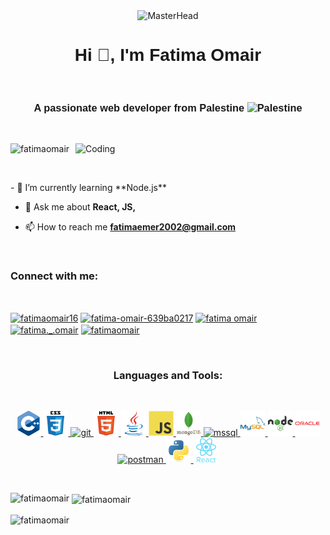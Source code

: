 


<div align="center">
  <img src="https://i.pinimg.com/originals/cd/19/aa/cd19aa1e727d79be52ac4ce88a649951.gif" alt="MasterHead" width="900" height="250">
</div>



<h1 align="center" style="font-family: Arial, sans-serif;">Hi 👋, I'm Fatima Omair  </h1>
<p></br></p>
<h3 align="center" style="font-family: Arial, sans-serif;">A passionate web developer from Palestine <img src="https://upload.wikimedia.org/wikipedia/commons/1/1b/Animated-Flag-Palestine.gif" alt="Palestine" width="90" height="30" ></h3>
<p></br></p>
<img align="right" alt="Coding" width="400" src="https://i.pinimg.com/originals/e7/26/c7/e726c74ac081eed50feee1433d12c998.gif"/>

<p align="left"> <img src="https://komarev.com/ghpvc/?username=fatimaomair&label=Profile%20views&color=0e75b6&style=flat" alt="fatimaomair" /> </p>


<p></br></p>
- 🌱 I’m currently learning **Node.js**

- 💬 Ask me about **React, JS,**

- 📫 How to reach me **fatimaemer2002@gmail.com**
<p></br></p>
<h3 align="left">Connect with me:</h3>
<p></br></p>
<p align="left">
<a href="https://twitter.com/fatimaomair16" target="blank"><img align="center" src="https://raw.githubusercontent.com/rahuldkjain/github-profile-readme-generator/master/src/images/icons/Social/twitter.svg" alt="fatimaomair16" height="30" width="40" /></a>
<a href="https://linkedin.com/in/fatima-omair-639ba0217" target="blank"><img align="center" src="https://raw.githubusercontent.com/rahuldkjain/github-profile-readme-generator/master/src/images/icons/Social/linked-in-alt.svg" alt="fatima-omair-639ba0217" height="30" width="40" /></a>
<a href="https://fb.com/fatima omair" target="blank"><img align="center" src="https://raw.githubusercontent.com/rahuldkjain/github-profile-readme-generator/master/src/images/icons/Social/facebook.svg" alt="fatima omair" height="30" width="40" /></a>
<a href="https://instagram.com/fatima._.omair" target="blank"><img align="center" src="https://raw.githubusercontent.com/rahuldkjain/github-profile-readme-generator/master/src/images/icons/Social/instagram.svg" alt="fatima._.omair" height="30" width="40" /></a>
<a href="https://discord.gg/fatimaomair" target="blank"><img align="center" src="https://raw.githubusercontent.com/rahuldkjain/github-profile-readme-generator/master/src/images/icons/Social/discord.svg" alt="fatimaomair" height="30" width="40" /></a>
</p>
<p></br></p>
<h3 align="center">Languages and Tools:</h3>
<p></br></p>
<p align="center"> <a href="https://www.w3schools.com/cpp/" target="_blank" rel="noreferrer"> <img src="https://raw.githubusercontent.com/devicons/devicon/master/icons/cplusplus/cplusplus-original.svg" alt="cplusplus" width="40" height="40"/> </a> <a href="https://www.w3schools.com/css/" target="_blank" rel="noreferrer"> <img src="https://raw.githubusercontent.com/devicons/devicon/master/icons/css3/css3-original-wordmark.svg" alt="css3" width="40" height="40"/> </a> <a href="https://git-scm.com/" target="_blank" rel="noreferrer"> <img src="https://www.vectorlogo.zone/logos/git-scm/git-scm-icon.svg" alt="git" width="40" height="40"/> </a> <a href="https://www.w3.org/html/" target="_blank" rel="noreferrer"> <img src="https://raw.githubusercontent.com/devicons/devicon/master/icons/html5/html5-original-wordmark.svg" alt="html5" width="40" height="40"/> </a> <a href="https://www.java.com" target="_blank" rel="noreferrer"> <img src="https://raw.githubusercontent.com/devicons/devicon/master/icons/java/java-original.svg" alt="java" width="40" height="40"/> </a> <a href="https://developer.mozilla.org/en-US/docs/Web/JavaScript" target="_blank" rel="noreferrer"> <img src="https://raw.githubusercontent.com/devicons/devicon/master/icons/javascript/javascript-original.svg" alt="javascript" width="40" height="40"/> </a> <a href="https://www.mongodb.com/" target="_blank" rel="noreferrer"> <img src="https://raw.githubusercontent.com/devicons/devicon/master/icons/mongodb/mongodb-original-wordmark.svg" alt="mongodb" width="40" height="40"/> </a> <a href="https://www.microsoft.com/en-us/sql-server" target="_blank" rel="noreferrer"> <img src="https://www.svgrepo.com/show/303229/microsoft-sql-server-logo.svg" alt="mssql" width="40" height="40"/> </a> <a href="https://www.mysql.com/" target="_blank" rel="noreferrer"> <img src="https://raw.githubusercontent.com/devicons/devicon/master/icons/mysql/mysql-original-wordmark.svg" alt="mysql" width="40" height="40"/> </a> <a href="https://nodejs.org" target="_blank" rel="noreferrer"> <img src="https://raw.githubusercontent.com/devicons/devicon/master/icons/nodejs/nodejs-original-wordmark.svg" alt="nodejs" width="40" height="40"/> </a> <a href="https://www.oracle.com/" target="_blank" rel="noreferrer"> <img src="https://raw.githubusercontent.com/devicons/devicon/master/icons/oracle/oracle-original.svg" alt="oracle" width="40" height="40"/> </a> <a href="https://postman.com" target="_blank" rel="noreferrer"> <img src="https://www.vectorlogo.zone/logos/getpostman/getpostman-icon.svg" alt="postman" width="40" height="40"/> </a> <a href="https://www.python.org" target="_blank" rel="noreferrer"> <img src="https://raw.githubusercontent.com/devicons/devicon/master/icons/python/python-original.svg" alt="python" width="40" height="40"/> </a> <a href="https://reactjs.org/" target="_blank" rel="noreferrer"> <img src="https://raw.githubusercontent.com/devicons/devicon/master/icons/react/react-original-wordmark.svg" alt="react" width="40" height="40"/> </a> </p>
<p></br></p>

<p><img align="left" src="https://github-readme-stats.vercel.app/api/top-langs?username=fatimaomair&show_icons=true&locale=en&layout=compact" alt="fatimaomair" /></p>

<p>&nbsp;<img align="center" src="https://github-readme-stats.vercel.app/api?username=fatimaomair&show_icons=true&locale=en" alt="fatimaomair" /></p>

<p><img align="center" src="https://github-readme-streak-stats.herokuapp.com/?user=fatimaomair&" alt="fatimaomair" /></p>
<p></br></p>


